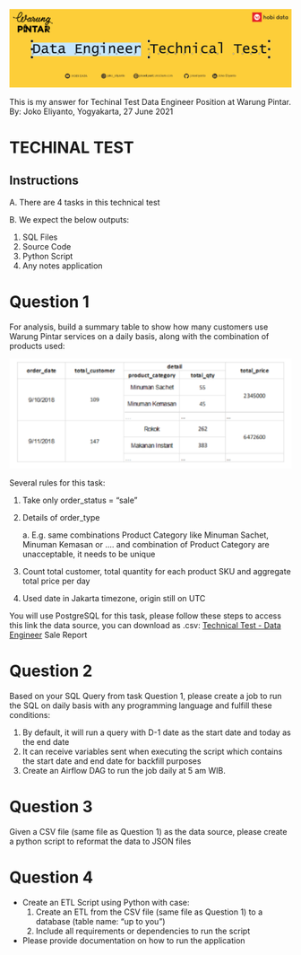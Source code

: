 ![](https://github.com/jokoeliyanto/techinal-test-Warung-Pintar/blob/main/header%20warpin.png)



This is my answer for Techinal Test Data Engineer Position at Warung Pintar.
By: Joko Eliyanto, Yogyakarta, 27 June 2021

# TECHINAL TEST

## Instructions

A. There are 4 tasks in this technical test

B. We expect the below outputs:

1. SQL Files
2. Source Code
3. Python Script
4. Any notes application


# Question 1

For analysis, build a summary table to show how many customers use Warung Pintar services on a daily basis, along with the combination of products used:

![](https://github.com/jokoeliyanto/techinal-test-Warung-Pintar/blob/main/SSWP.png)

Several rules for this task:
1. Take only order_status = “sale”
2. Details of order_type 

      a. E.g. same combinations Product Category like Minuman Sachet, Minuman Kemasan or …. and combination of Product Category are unacceptable, it needs to be unique

3. Count total customer, total quantity for each product SKU and aggregate total price per day
4. Used date in Jakarta timezone, origin still on UTC

You will use PostgreSQL for this task, please follow these steps to access this link the data source, you can download as .csv: [Technical Test - Data Engineer](https://github.com/jokoeliyanto/techinal-test-Warung-Pintar/blob/main/%5BTechnical%20Test%20-%20Data%20Engineer%5D%20Sale%20Report%20-%20wp.csv) Sale Report


# Question 2
Based on your SQL Query from task Question 1, please create a job to run the SQL on daily basis with any programming language and fulfill these conditions:

1. By default, it will run a query with D-1 date as the start date and today as the end date
2. It can receive variables sent when executing the script which contains the start date and end date for backfill purposes
3. Create an Airflow DAG to run the job daily at 5 am WIB.

# Question 3
Given a CSV file (same file as Question 1) as the data source, please create a python script to reformat the data to JSON files

# Question 4
* Create an ETL Script using Python with case:
  1. Create an ETL from the CSV file (same file as Question 1) to a database (table name: “up to you”)
  2. Include all requirements or dependencies to run the script
* Please provide documentation on how to run the application



